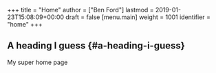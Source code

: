 +++
title = "Home"
author = ["Ben Ford"]
lastmod = 2019-01-23T15:08:09+00:00
draft = false
[menu.main]
  weight = 1001
  identifier = "home"
+++

## A heading I guess {#a-heading-i-guess}

My super home page

